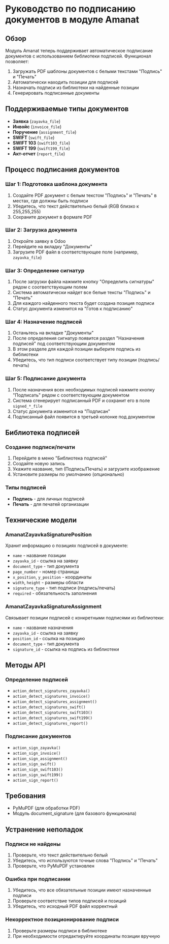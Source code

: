 # Руководство по подписанию документов в модуле Amanat

## Обзор

Модуль Amanat теперь поддерживает автоматическое подписание документов с использованием библиотеки подписей. Функционал позволяет:

1. Загружать PDF шаблоны документов с белыми текстами "Подпись" и "Печать"
2. Автоматически находить позиции для подписей
3. Назначать подписи из библиотеки на найденные позиции
4. Генерировать подписанные документы

## Поддерживаемые типы документов

- **Заявка** (`zayavka_file`)
- **Инвойс** (`invoice_file`) 
- **Поручение** (`assignment_file`)
- **SWIFT** (`swift_file`)
- **SWIFT 103** (`swift103_file`)
- **SWIFT 199** (`swift199_file`)
- **Акт-отчет** (`report_file`)

## Процесс подписания документов

### Шаг 1: Подготовка шаблона документа

1. Создайте PDF документ с белым текстом "Подпись" и "Печать" в местах, где должны быть подписи
2. Убедитесь, что текст действительно белый (RGB близко к 255,255,255)
3. Сохраните документ в формате PDF

### Шаг 2: Загрузка документа

1. Откройте заявку в Odoo
2. Перейдите на вкладку "Документы"
3. Загрузите PDF файл в соответствующее поле (например, `zayavka_file`)

### Шаг 3: Определение сигнатур

1. После загрузки файла нажмите кнопку "Определить сигнатуры" рядом с соответствующим полем
2. Система автоматически найдет все белые тексты "Подпись" и "Печать"
3. Для каждого найденного текста будет создана позиция подписи
4. Статус документа изменится на "Готов к подписанию"

### Шаг 4: Назначение подписей

1. Останьтесь на вкладке "Документы"
2. После определения сигнатур появится раздел "Назначения подписей" под соответствующим документом
3. В этом разделе для каждой позиции выберите подпись из библиотеки
4. Убедитесь, что тип подписи соответствует типу позиции (подпись/печать)

### Шаг 5: Подписание документа

1. После назначения всех необходимых подписей нажмите кнопку "Подписать" рядом с соответствующим документом
2. Система сгенерирует подписанный PDF и сохранит его в поле `signed_*_file`
3. Статус документа изменится на "Подписан"
4. Подписанный файл появится в третьей колонке под документом

## Библиотека подписей

### Создание подписи/печати

1. Перейдите в меню "Библиотека подписей"
2. Создайте новую запись
3. Укажите название, тип (Подпись/Печать) и загрузите изображение
4. Установите размеры по умолчанию (опционально)

### Типы подписей

- **Подпись** - для личных подписей
- **Печать** - для печатей организации

## Технические модели

### AmanatZayavkaSignaturePosition
Хранит информацию о позициях подписей в документе:
- `name` - название позиции
- `zayavka_id` - ссылка на заявку
- `document_type` - тип документа
- `page_number` - номер страницы
- `x_position`, `y_position` - координаты
- `width`, `height` - размеры области
- `signature_type` - тип подписи (подпись/печать)
- `required` - обязательность заполнения

### AmanatZayavkaSignatureAssignment
Связывает позиции подписей с конкретными подписями из библиотеки:
- `name` - название назначения
- `zayavka_id` - ссылка на заявку
- `position_id` - ссылка на позицию
- `document_type` - тип документа
- `signature_id` - ссылка на подпись из библиотеки

## Методы API

### Определение подписей
- `action_detect_signatures_zayavka()`
- `action_detect_signatures_invoice()`
- `action_detect_signatures_assignment()`
- `action_detect_signatures_swift()`
- `action_detect_signatures_swift103()`
- `action_detect_signatures_swift199()`
- `action_detect_signatures_report()`

### Подписание документов
- `action_sign_zayavka()`
- `action_sign_invoice()`
- `action_sign_assignment()`
- `action_sign_swift()`
- `action_sign_swift103()`
- `action_sign_swift199()`
- `action_sign_report()`

## Требования

- PyMuPDF (для обработки PDF)
- Модуль document_signature (для базового функционала)

## Устранение неполадок

### Подписи не найдены
1. Проверьте, что текст действительно белый
2. Убедитесь, что используются точные слова "Подпись" и "Печать"
3. Проверьте, что PyMuPDF установлен

### Ошибка при подписании
1. Убедитесь, что все обязательные позиции имеют назначенные подписи
2. Проверьте соответствие типов подписей и позиций
3. Убедитесь, что исходный PDF файл корректный

### Некорректное позиционирование подписи
1. Проверьте размеры подписи в библиотеке
2. При необходимости отредактируйте координаты позиции вручную 